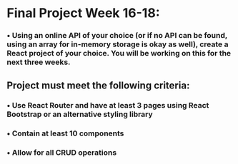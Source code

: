# Final Project Week 16-18:  

### •	Using an online API of your choice (or if no API can be found, using an array for in-memory storage is okay as well), create a React project of your choice. You will be working on this for the next three weeks. 

##  	Project must meet the following criteria:
### •	Use React Router and have at least 3 pages using React Bootstrap or an alternative styling library
### •	Contain at least 10 components
### •   Allow for all CRUD operations
